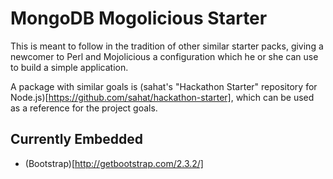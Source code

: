 # MongoDB Mogolicious Starter
This is meant to follow in the tradition of other similar starter packs,
giving a newcomer to Perl and Mojolicious a configuration which he or she
can use to build a simple application.

A package with similar goals is (sahat's "Hackathon Starter" repository for
Node.js)[https://github.com/sahat/hackathon-starter], which can be used
as a reference for the project goals.

## Currently Embedded
- (Bootstrap)[http://getbootstrap.com/2.3.2/]

